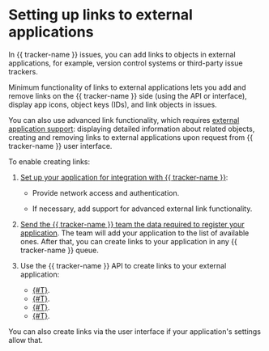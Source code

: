 # Setting up links to external applications

In {{ tracker-name }} issues, you can add links to objects in external applications, for example, version control systems or third-party issue trackers.

Minimum functionality of links to external applications lets you add and remove links on the {{ tracker-name }} side (using the API or interface), display app icons, object keys (IDs), and link objects in issues.

You can also use advanced link functionality, which requires [external application support](ext-app-setup.md): displaying detailed information about related objects, creating and removing links to external applications upon request from {{ tracker-name }} user interface.

To enable creating links:

1. [Set up your application for integration with {{ tracker-name }}](ext-app-setup.md):

    - Provide network access and authentication.

    - If necessary, add support for advanced external link functionality.

1. [Send the {{ tracker-name }} team the data required to register your application](ext-app-info.md). The team will add your application to the list of available ones. After that, you can create links to your application in any {{ tracker-name }} queue.

1. Use the {{ tracker-name }} API to create links to your external application:
   - [{#T}](concepts/issues/get-applications.md).
   - [{#T}](concepts/issues/get-external-links.md).
   - [{#T}](concepts/issues/add-external-link.md).
   - [{#T}](concepts/issues/delete-external-link.md).

You can also create links via the user interface if your application's settings allow that.

